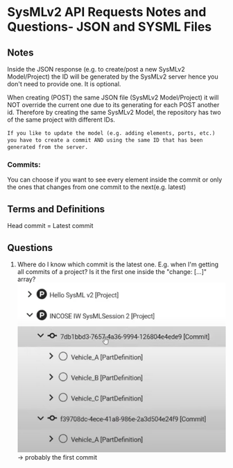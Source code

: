 # SysMLv2 API Requests Notes and Questions- JSON and SYSML Files 

## Notes
Inside the JSON response (e.g. to create/post a new SysMLv2 Model/Project) the ID will be generated by the SysMLv2 server hence you don't need to provide one. It is optional. 

When creating (POST) the same JSON file (SysMLv2 Model/Project) it will NOT override the current one due to its generating for each POST another id. Therefore by creating the same SysMLv2 Model, the repository has two of the same project with different IDs. 

    If you like to update the model (e.g. adding elements, ports, etc.) you have to create a commit AND using the same ID that has been generated from the server. 

### Commits: 
You can choose if you want to see every element inside the commit or only the ones that changes from one commit to the next(e.g. latest)

## Terms and Definitions
Head commit = Latest commit 


## Questions
1) Where do I know which commit is the latest one. E.g. when I'm getting all commits of a project? Is it the first one inside the "change: [...]" array? ![alt text](image.png) -> probably the first commit